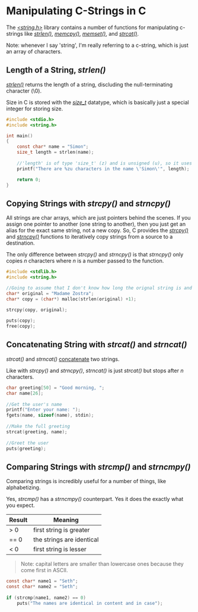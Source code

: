 # Manipulating C-Strings in C
The [_\<string.h\>_](https://www.tutorialspoint.com/c_standard_library/string_h.htm) library contains a number of functions for manipulating c-strings like [_strlen()_](https://www.tutorialspoint.com/c_standard_library/c_function_strlen.htm), [_memcpy()_](https://www.tutorialspoint.com/c_standard_library/c_function_memcpy.htm), [_memset()_](https://www.tutorialspoint.com/c_standard_library/c_function_memset.htm), and [_strcat()_](https://www.tutorialspoint.com/c_standard_library/c_function_strcat.htm).

Note: whenever I say 'string', I'm really referring to a c-string, which is just an array of characters.

## Length of a String, _strlen()_
[_strlen()_](https://www.tutorialspoint.com/c_standard_library/c_function_strlen.htm) returns the length of a string, discluding the null-terminating character (\0).

Size in C is stored with the [_size\_t_](https://www.geeksforgeeks.org/size_t-data-type-c-language/) datatype, which is basically just a special integer for storing size.
```C
#include <stdio.h>
#include <string.h>

int main()
{
    const char* name = "Simon";
    size_t length = strlen(name);
    
    //'length' is of type 'size_t' (z) and is unsigned (u), so it uses 'zu' as its format specifier
    printf("There are %zu characters in the name \'Simon\'", length);

    return 0;
}
```

## Copying Strings with _strcpy()_ and _strncpy()_
All strings are char arrays, which are just pointers behind the scenes. If you assign one pointer to another (one string to another), then you just get an alias for
the exact same string, not a new copy. So, C provides the [_strcpy()_](https://www.tutorialspoint.com/c_standard_library/c_function_strcpy.htm) and [_strncpy()_](https://www.tutorialspoint.com/c_standard_library/c_function_strncpy.htm) functions to iteratively copy strings from a source to a destination.

The only difference between _strcpy()_ and _strncpy()_ is that _strncpy()_ only copies _n_ characters where _n_ is a number passed to the function.
```C
#include <stdlib.h>
#include <string.h>

//Going to assume that I don't know how long the orignal string is and I have to allocate the memory
char* original = "Madame Zostra";
char* copy = (char*) malloc(strlen(original) +1);
    
strcpy(copy, original);

puts(copy);
free(copy);
```

## Concatenating String with _strcat()_ and _strncat()_
_strcat()_ and _strncat()_ [concatenate](https://en.wikipedia.org/wiki/Concatenation) two strings.

Like with _strcpy()_ and _strncpy()_, _strncat()_ is just _strcat()_ but stops after _n_ characters.

```C  
char greeting[50] = "Good morning, ";
char name[26];
    
//Get the user's name
printf("Enter your name: ");
fgets(name, sizeof(name), stdin);
    
//Make the full greeting
strcat(greeting, name);
    
//Greet the user
puts(greeting);
```

## Comparing Strings with _strcmp()_ and _strncmpy()_
Comparing strings is incredibly useful for a number of things, like alphabetizing.

Yes, _strcmp()_ has a _strncmpy()_ counterpart. Yes it does the exactly what you expect.

| Result | Meaning |
| ------ | ------- |
| > 0 | first string is greater |
| == 0 | the strings are identical |
| < 0 | first string is lesser |
> Note: capital letters are smaller than lowercase ones because they come first in ASCII.

```C
const char* name1 = "Seth";
const char* name2 = "Seth";
    
if (strcmp(name1, name2) == 0)
    puts("The names are identical in content and in case");
```
